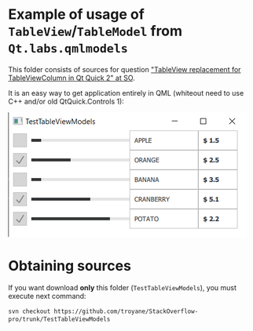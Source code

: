 # Example of usage of `TableView`/`TableModel` from  `Qt.labs.qmlmodels`

This folder consists of sources for question ["TableView replacement for TableViewColumn in Qt Quick 2" at SO](https://stackoverflow.com/questions/64403258/tableview-replacement-for-tableviewcolumn-in-qt-quick-2).

It is an easy way to get application entirely in QML (whiteout need to use C++ and/or old QtQuick.Controls 1):

![Application Example](ApplicationExample.png)


# Obtaining sources
If you want download **only** this folder (`TestTableViewModels`),
you must execute next command:
```
svn checkout https://github.com/troyane/StackOverflow-pro/trunk/TestTableViewModels
```
